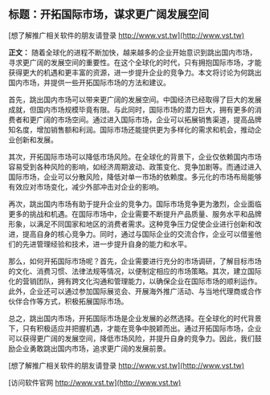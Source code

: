## **标题：开拓国际市场，谋求更广阔发展空间**

[想了解推广相关软件的朋友请登录 http://www.vst.tw](http://www.vst.tw)

**正文：**
随着全球化的进程不断加快，越来越多的企业开始意识到跳出国内市场，寻求更广阔的发展空间的重要性。在这个全球化的时代，只有拥抱国际市场，才能获得更大的机遇和更丰富的资源，进一步提升企业的竞争力。本文将讨论为何跳出国内市场，并提供一些开拓国际市场的方法和建议。

首先，跳出国内市场可以带来更广阔的发展空间。中国经济已经取得了巨大的发展成就，但国内市场规模毕竟有限。与此同时，国际市场的潜力巨大，拥有更多的消费者和更广阔的市场空间。通过进入国际市场，企业可以拓展销售渠道，提高品牌知名度，增加销售额和利润。国际市场还能提供更为多样化的需求和机会，推动企业创新和发展。

其次，开拓国际市场可以降低市场风险。在全球化的背景下，企业仅依赖国内市场容易受到各种风险的影响，如经济周期波动、政策变化、竞争加剧等。而通过进入国际市场，企业可以分散风险，降低对单一市场的依赖度。多元化的市场布局能够有效应对市场变化，减少外部冲击对企业的影响。

再次，跳出国内市场有助于提升企业的竞争力。国际市场竞争更为激烈，企业面临更多的挑战和机遇。在国际市场中，企业需要不断提升产品质量、服务水平和品牌形象，以满足不同国家和地区的消费者需求。这种竞争压力促使企业进行创新和改进，提高自身的核心竞争力。同时，通过与国际企业的交流合作，企业可以借鉴他们的先进管理经验和技术，进一步提升自身的能力和水平。

那么，如何开拓国际市场呢？首先，企业需要进行充分的市场调研，了解目标市场的文化、消费习惯、法律法规等情况，以便制定相应的市场策略。其次，建立国际化的营销团队，拥有跨文化沟通和管理能力，以确保企业在国际市场的顺利运作。此外，企业还可以通过参加国际展览会、开展海外推广活动、与当地代理商或合作伙伴合作等方式，积极拓展国际市场。

总之，跳出国内市场，开拓国际市场是企业发展的必然选择。在全球化的时代背景下，只有积极适应并把握机遇，才能在竞争中脱颖而出。通过开拓国际市场，企业可以获得更广阔的发展空间，降低市场风险，并提升自身的竞争力。因此，我们鼓励企业勇敢跳出国内市场，追求更广阔的发展前景。

[想了解推广相关软件的朋友请登录 http://www.vst.tw](http://www.vst.tw)


[访问软件官网 http://www.vst.tw](http://www.vst.tw)
